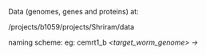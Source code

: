 Data (genomes, genes and proteins) at:
 
/projects/b1059/projects/Shriram/data

naming scheme: 
eg: cemrt1_b
<worm><protein>_<target_worm_genome> -> <ce><mrt1>_<b>

